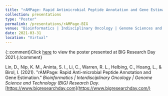 ```yaml
---
title: "rAMPage: Rapid Antimicrobial Peptide Annotation and Gene Estimation"
collection: presentations
type: "Poster"
permalink: /presentations/rAMPage-BIG
venue: "Bioinformatics | Indisciplinary Oncology | Genome Sciences and Technology (BIG) Research Day"
date: 2021-03-31
location: "Virtual"
---
```


{::comment}Click [here]() to view the poster presented at BIG Research Day 2021.{:/comment} 

Lin, D., Nip, K. M., Aninta, S. I., Li, C., Warren, R. L., Helbing, C., Hoang, L., & Birol, I. (2021). "rAMPage: Rapid Anti-microbial Peptide Annotation and Gene Estimation." _Bioinformatics \| Interdisciplinary Oncology \| Genome Science and Technology (BIG) Research Day_. [https://www.bigresearchday.com](https://www.bigresearchday.com/)
